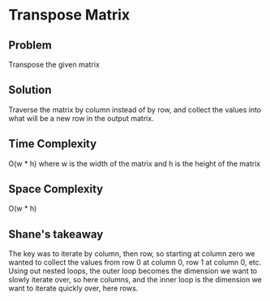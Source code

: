 # Transpose Matrix

## Problem

Transpose the given matrix

## Solution

Traverse the matrix by column instead of by row, and collect the values into what will be a new row in the output
matrix.

## Time Complexity

O(w * h) where w is the width of the matrix and h is the height of the matrix

## Space Complexity

O(w * h)

## Shane's takeaway

The key was to iterate by column, then row, so starting at column zero we wanted to collect the values from row 0 at
column 0, row 1 at column 0, etc. Using out nested loops, the outer loop becomes the dimension we want to slowly iterate
over, so here columns, and the inner loop is the dimension we want to iterate quickly over, here rows.